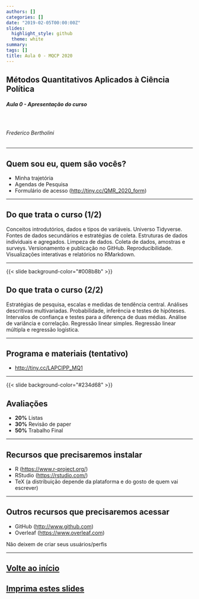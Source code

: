 ```yaml
---
authors: []
categories: []
date: "2019-02-05T00:00:00Z"
slides:
  highlight_style: github
  theme: white
summary: 
tags: []
title: Aula 0 - MQCP 2020
---
```


## Métodos Quantitativos Aplicados à Ciência Política

##### Aula 0 - Apresentação do curso

<br>

###### Frederico Bertholini

---


## Quem sou eu, quem são vocês?

- Minha trajetória
- Agendas de Pesquisa
- Formulário de acesso (http://tiny.cc/QMR_2020_form)



---

<section data-transition="slide-in fade-out" data-background-color="#008b8b">

## Do que trata o curso (1/2)

Conceitos introdutórios, dados e tipos de variáveis. Universo Tidyverse. Fontes de dados secundários e estratégias de coleta. Estruturas de dados individuais e agregados. Limpeza de dados. Coleta de dados, amostras e surveys. Versionamento e publicação no GitHub. Reproducibilidade. Visualizações interativas e relatórios no RMarkdown. 

---
{{< slide background-color="#008b8b" >}}

## Do que trata o curso (2/2)

Estratégias de pesquisa, escalas e medidas de tendência central. Análises descritivas multivariadas. Probabilidade, inferência e testes de hipóteses. Intervalos de confiança e testes para a diferença de duas médias. Análise de variância e correlação. Regressão linear simples. Regressão linear múltipla e regressão logística.

</section>

---
## Programa e materiais (tentativo)

- http://tiny.cc/LAPCIPP_MQ1

---
{{< slide background-color="#234d68" >}}


## Avaliações

- **20%** Listas
- **30%** Revisão de paper
- **50%** Trabalho Final

---
## Recursos que precisaremos instalar

- R (https://www.r-project.org/)
- RStudio (https://rstudio.com/)
- TeX (a distribuição depende da plataforma e do gosto de quem vai escrever)

---
## Outros recursos que precisaremos acessar

- GitHub (http://www.github.com)
- Overleaf (https://www.overleaf.com)

Não deixem de criar seus usuários/perfis

---

## [Volte ao início](https://fbertholini.netlify.com/slides/mqr_2020_aula00/)

## [Imprima estes slides](https://fbertholini.netlify.com/slides/mqr_2020_aula00/?print-pdf#/)

